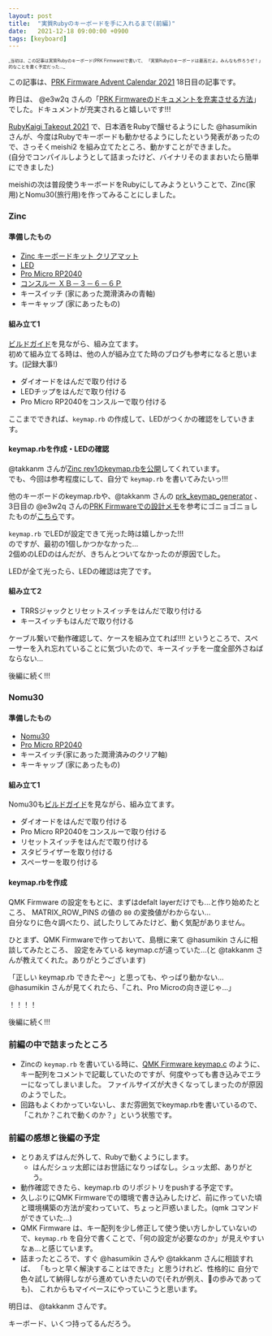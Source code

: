 ```yaml
---
layout: post
title:  "実質Rubyのキーボードを手に入れるまで(前編)"
date:   2021-12-18 09:00:00 +0900
tags: [keyboard]
---
```

<span style="font-size: 60%">
_当初は、この記事は実質Rubyのキーボード(PRK Firmware)で書いて、
「実質Rubyのキーボードは最高だよ。みんなも作ろうぜ！」的なことを書く予定だった..._
</span>


この記事は、[PRK Firmware Advent Calendar 2021](https://adventar.org/calendars/7086) 18日目の記事です。

昨日は、 @e3w2q さんの「[PRK Firmwareのドキュメントを充実させる方法](https://e3w2q.github.io/21/)」でした。ドキュメントが充実されると嬉しいです!!!

[RubyKaigi Takeout 2021](https://rubykaigi.org/2021-takeout/presentations/hasumikin.html) で、日本酒をRubyで醸せるようにした @hasumikin さんが、今度はRubyでキーボードも動かせるようにしたという発表があったので、さっそくmeishi2 を組み立てたところ、動かすことができました。  
(自分でコンパイルしようとして詰まったけど、バイナリそのままおいたら簡単にできました)

meishiの次は普段使うキーボードをRubyにしてみようということで、Zinc(家用)とNomu30(旅行用)を作ってみることにしました。

### Zinc

#### 準備したもの

* [Zinc キーボードキット クリアマット](https://booth.pm/ja/items/1451314)
* [LED](https://shop.yushakobo.jp/products/sk6812mini-e-10)
* [Pro Micro RP2040](https://www.marutsu.co.jp/pc/i/40719713/)
* [コンスルー ＸＢ－３－６－６Ｐ](https://akizukidenshi.com/catalog/g/gC-15596/)
* キースイッチ (家にあった潤滑済みの青軸)
* キーキャップ (家にあったもの)

#### 組み立て1

[ビルドガイド](https://www.sho-k.co.uk/tech/735.html)を見ながら、組み立てます。  
初めて組み立てる時は、他の人が組み立てた時のブログも参考になると思います。(記録大事!)

* ダイオードをはんだで取り付ける
* LEDチップをはんだで取り付ける
* Pro Micro RP2040をコンスルーで取り付ける

ここまでできれば、`keymap.rb` の作成して、LEDがつくかの確認をしていきます。  

#### keymap.rbを作成・LEDの確認

@takkanm さんが[Zinc rev1のkeymap.rbを公開](https://gist.github.com/takkanm/bf937b83c67c42d801a31af20132d244)してくれています。  
でも、今回は参考程度にして、自分で `keymap.rb` を書いてみたいっ!!!

他のキーボードのkeymap.rbや、@takkanm さんの [prk_keymap_generator](https://github.com/takkanm/prk_keymap_generator) 、3日目の @e3w2q さんの[PRK Firmwareでの設計メモ](https://e3w2q.github.io/19/)を参考にゴニョゴニョしたものが[こちら](https://gist.github.com/emorima/6d15499f16a9d943c9da6304291213a6#file-keymap-rb)です。

`keymap.rb` でLEDが設定できて光った時は嬉しかった!!!   
のですが、最初の1個しかつかなかった...  
2個めのLEDのはんだが、きちんとついてなかったのが原因でした。

LEDが全て光ったら、LEDの確認は完了です。

#### 組み立て2

* TRRSジャックとリセットスイッチをはんだで取り付ける
* キースイッチもはんだで取り付ける

ケーブル繋いで動作確認して、ケースを組み立てれば!!!! というところで、スペーサーを入れ忘れていることに気づいたので、キースイッチを一度全部外さねばならない...

後編に続く!!!

### Nomu30

#### 準備したもの

* [Nomu30](https://shop.yushakobo.jp/products/nomu30kit)
* [Pro Micro RP2040](https://www.marutsu.co.jp/pc/i/40719713/)
* キースイッチ(家にあった潤滑済みのクリア軸)
* キーキャップ (家にあったもの)

#### 組み立て1

Nomu30も[ビルドガイド](https://keys.recompile.net/docs/nomu30-build-guide/)を見ながら、組み立てます。  

* ダイオードをはんだで取り付ける
* Pro Micro RP2040をコンスルーで取り付ける
* リセットスイッチをはんだで取り付ける
* スタビライザーを取り付ける
* スペーサーを取り付ける

#### keymap.rbを作成

QMK Firmware の設定をもとに、まずはdefalt layerだけでも...と作り始めたところ、
MATRIX_ROW_PINS の値の `B0` の変換値がわからない…  
自分なりに色々調べたり、試したりしてみたけど、動く気配がありません。

ひとまず、QMK Firmwareで作っておいて、島根に来て @hasumikin さんに相談してみたところ、
設定をみている keymap.cが違っていた...(と @takkanm さんが教えてくれた。ありがとうございます)

「正しい keymap.rb できたぞ〜」と思っても、やっぱり動かない...
@hasumikin さんが見てくれたら、「これ、Pro Microの向き逆じゃ...」

！！！！

後編に続く!!!


### 前編の中で詰まったところ

* Zincの `keymap.rb` を書いている時に、[QMK Firmware keymap.c](https://github.com/qmk/qmk_firmware/blob/master/keyboards/zinc/keymaps/default/keymap.c) のように、
  キー配列をコメントで記載していたのですが、何度やっても書き込みでエラーになってしまいました。
  ファイルサイズが大きくなってしまったのが原因のようでした。
* 回路もよくわかっていないし、まだ雰囲気でkeymap.rbを書いているので、「これか？これで動くのか？」という状態です。

### 前編の感想と後編の予定

* とりあえずはんだ外して、Rubyで動くようにします。
  * はんだシュッ太郎にはお世話になりっぱなし。シュッ太郎、ありがとう。
* 動作確認できたら、keymap.rb のリポジトリをpushする予定です。
* 久しぶりにQMK Firmwareでの環境で書き込みしたけど、前に作っていた頃と環境構築の方法が変わっていて、ちょっと戸惑いました。(qmk コマンドができていた...)
* QMK Firmware は、キー配列を少し修正して使う使い方しかしていないので、`keymap.rb` を自分で書くことで、「何の設定が必要なのか」が見えやすいなぁ...と感じています。
* 詰まったところで、すぐ @hasumikin さんや @takkanm さんに相談すれば、
  「もっと早く解決することはできた」と思うけれど、性格的に
  自分で色々試して納得しながら進めていきたいので(それが例え、🐢の歩みであっても)、
  これからもマイペースにやっていこうと思います。


明日は、 @takkanm さんです。

キーボード、いくつ持ってるんだろう。
